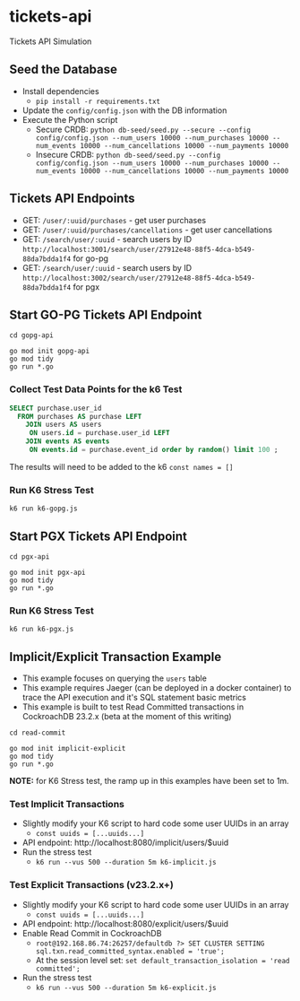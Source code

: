 # tickets-api
Tickets API Simulation

## Seed the Database

* Install dependencies
  * `pip install -r requirements.txt`
* Update the `config/config.json` with the DB information
* Execute the Python script
  * Secure CRDB: `python db-seed/seed.py --secure --config config/config.json --num_users 10000 --num_purchases 10000 --num_events 10000 --num_cancellations 10000 --num_payments 10000`
  * Insecure CRDB: `python db-seed/seed.py --config config/config.json --num_users 10000 --num_purchases 10000 --num_events 10000 --num_cancellations 10000 --num_payments 10000`

## Tickets API Endpoints

* GET: `/user/:uuid/purchases` - get user purchases
* GET: `/user/:uuid/purchases/cancellations` - get user cancellations
* GET: `/search/user/:uuid` - search users by ID `http://localhost:3001/search/user/27912e48-88f5-4dca-b549-88da7bdda1f4` for go-pg
* GET: `/search/user/:uuid` - search users by ID `http://localhost:3002/search/user/27912e48-88f5-4dca-b549-88da7bdda1f4` for pgx

## Start GO-PG Tickets API Endpoint

```shell
cd gopg-api

go mod init gopg-api
go mod tidy
go run *.go
```

### Collect Test Data Points for the k6 Test

```sql
SELECT purchase.user_id
  FROM purchases AS purchase LEFT
    JOIN users AS users
     ON users.id = purchase.user_id LEFT
    JOIN events AS events
     ON events.id = purchase.event_id order by random() limit 100 ;
```

The results will need to be added to the k6 `const names = []`

### Run K6 Stress Test

```
k6 run k6-gopg.js
```

## Start PGX Tickets API Endpoint

```shell
cd pgx-api

go mod init pgx-api
go mod tidy
go run *.go
```
### Run K6 Stress Test

```shell
k6 run k6-pgx.js
```

## Implicit/Explicit Transaction Example

* This example focuses on querying the `users` table
* This example requires Jaeger (can be deployed in a docker container) to trace the API execution and it's SQL statement basic metrics
* This example is built to test Read Committed transactions in CockroachDB 23.2.x (beta at the moment of this writing)

```shell
cd read-commit

go mod init implicit-explicit
go mod tidy
go run *.go
```

**NOTE:** for K6 Stress test, the ramp up in this examples have been set to 1m.

### Test Implicit Transactions

* Slightly modify your K6 script to hard code some user UUIDs in an array
  * `const uuids = [...uuids...]`
* API endpoint: http://localhost:8080/implicit/users/$uuid
* Run the stress test
  * `k6 run --vus 500 --duration 5m k6-implicit.js`
  
### Test Explicit Transactions (v23.2.x+)

* Slightly modify your K6 script to hard code some user UUIDs in an array
  * `const uuids = [...uuids...]`
* API endpoint: http://localhost:8080/explicit/users/$uuid
* Enable Read Commit in CockroachDB
  * `root@192.168.86.74:26257/defaultdb ?> SET CLUSTER SETTING sql.txn.read_committed_syntax.enabled = 'true'; `
  * At the session level set: `set default_transaction_isolation = 'read committed';`
* Run the stress test
  * `k6 run --vus 500 --duration 5m k6-explicit.js`

